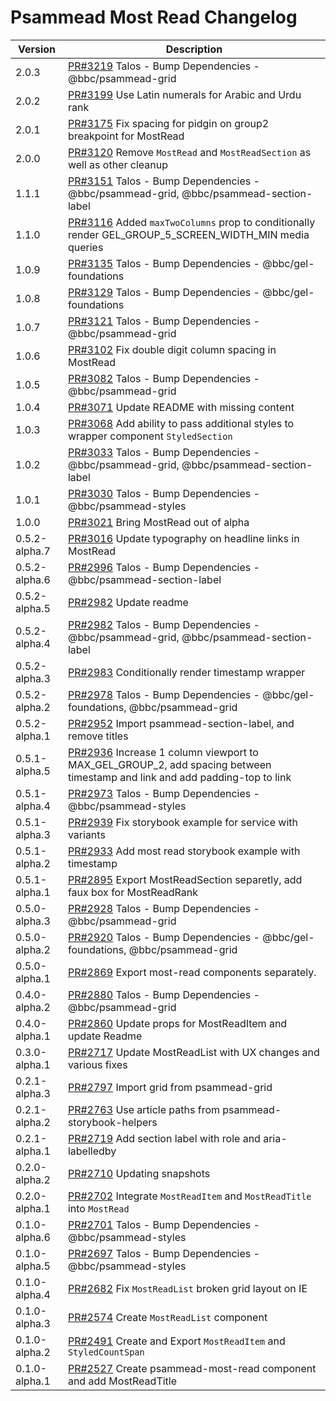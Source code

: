 # Psammead Most Read Changelog

<!-- prettier-ignore -->
| Version | Description |
|---------|-------------|
| 2.0.3 | [PR#3219](https://github.com/bbc/psammead/pull/3219) Talos - Bump Dependencies - @bbc/psammead-grid |
| 2.0.2 | [PR#3199](https://github.com/bbc/psammead/pull/3199) Use Latin numerals for Arabic and Urdu rank |
| 2.0.1 | [PR#3175](https://github.com/bbc/psammead/pull/3175) Fix spacing for pidgin on group2 breakpoint for MostRead |
| 2.0.0 | [PR#3120](https://github.com/bbc/psammead/pull/3120) Remove `MostRead` and `MostReadSection` as well as other cleanup |
| 1.1.1 | [PR#3151](https://github.com/bbc/psammead/pull/3151) Talos - Bump Dependencies - @bbc/psammead-grid, @bbc/psammead-section-label |
| 1.1.0 | [PR#3116](https://github.com/bbc/psammead/pull/3116) Added `maxTwoColumns` prop to conditionally render GEL_GROUP_5_SCREEN_WIDTH_MIN media queries |
| 1.0.9 | [PR#3135](https://github.com/bbc/psammead/pull/3135) Talos - Bump Dependencies - @bbc/gel-foundations |
| 1.0.8 | [PR#3129](https://github.com/bbc/psammead/pull/3129) Talos - Bump Dependencies - @bbc/gel-foundations |
| 1.0.7 | [PR#3121](https://github.com/bbc/psammead/pull/3121) Talos - Bump Dependencies - @bbc/psammead-grid |
| 1.0.6 | [PR#3102](https://github.com/bbc/psammead/pull/3102) Fix double digit column spacing in MostRead |
| 1.0.5 | [PR#3082](https://github.com/bbc/psammead/pull/3082) Talos - Bump Dependencies - @bbc/psammead-grid |
| 1.0.4 | [PR#3071](https://github.com/bbc/psammead/pull/3071) Update README with missing content |
| 1.0.3 | [PR#3068](https://github.com/bbc/psammead/pull/3068) Add ability to pass additional styles to wrapper component `StyledSection` |
| 1.0.2 | [PR#3033](https://github.com/bbc/psammead/pull/3033) Talos - Bump Dependencies - @bbc/psammead-grid, @bbc/psammead-section-label |
| 1.0.1 | [PR#3030](https://github.com/bbc/psammead/pull/3030) Talos - Bump Dependencies - @bbc/psammead-styles |
| 1.0.0 | [PR#3021](https://github.com/bbc/psammead/pull/3021) Bring MostRead out of alpha |
| 0.5.2-alpha.7 | [PR#3016](https://github.com/bbc/psammead/pull/3016) Update typography on headline links in MostRead |
| 0.5.2-alpha.6 | [PR#2996](https://github.com/bbc/psammead/pull/2996) Talos - Bump Dependencies - @bbc/psammead-section-label |
| 0.5.2-alpha.5 | [PR#2982](https://github.com/bbc/psammead/pull/2982) Update readme |
| 0.5.2-alpha.4 | [PR#2982](https://github.com/bbc/psammead/pull/2982) Talos - Bump Dependencies - @bbc/psammead-grid, @bbc/psammead-section-label |
| 0.5.2-alpha.3 | [PR#2983](https://github.com/bbc/psammead/pull/2983) Conditionally render timestamp wrapper |
| 0.5.2-alpha.2 | [PR#2978](https://github.com/bbc/psammead/pull/2978) Talos - Bump Dependencies - @bbc/gel-foundations, @bbc/psammead-grid |
| 0.5.2-alpha.1 | [PR#2952](https://github.com/bbc/psammead/pull/2952) Import psammead-section-label, and remove titles |
| 0.5.1-alpha.5 | [PR#2936](https://github.com/bbc/psammead/pull/2936) Increase 1 column viewport to MAX_GEL_GROUP_2, add spacing between timestamp and link and add padding-top to link |
| 0.5.1-alpha.4 | [PR#2973](https://github.com/bbc/psammead/pull/2973) Talos - Bump Dependencies - @bbc/psammead-styles |
| 0.5.1-alpha.3 | [PR#2939](https://github.com/bbc/psammead/pull/2939) Fix storybook example for service with variants |
| 0.5.1-alpha.2 | [PR#2933](https://github.com/bbc/psammead/pull/2933) Add most read storybook example with timestamp |
| 0.5.1-alpha.1 | [PR#2895](https://github.com/bbc/psammead/pull/2895) Export MostReadSection separetly, add faux box for MostReadRank |
| 0.5.0-alpha.3 | [PR#2928](https://github.com/bbc/psammead/pull/2928) Talos - Bump Dependencies - @bbc/psammead-grid |
| 0.5.0-alpha.2 | [PR#2920](https://github.com/bbc/psammead/pull/2920) Talos - Bump Dependencies - @bbc/gel-foundations, @bbc/psammead-grid |
| 0.5.0-alpha.1 | [PR#2869](https://github.com/bbc/psammead/pull/2869) Export most-read components separately. |
| 0.4.0-alpha.2 | [PR#2880](https://github.com/bbc/psammead/pull/2880) Talos - Bump Dependencies - @bbc/psammead-grid |
| 0.4.0-alpha.1 | [PR#2860](https://github.com/bbc/psammead/pull/2717) Update props for MostReadItem and update Readme |
| 0.3.0-alpha.1 | [PR#2717](https://github.com/bbc/psammead/pull/2717) Update MostReadList with UX changes and various fixes |
| 0.2.1-alpha.3 | [PR#2797](https://github.com/bbc/psammead/pull/2797) Import grid from psammead-grid |
| 0.2.1-alpha.2 | [PR#2763](https://github.com/bbc/psammead/pull/2763) Use article paths from psammead-storybook-helpers |
| 0.2.1-alpha.1 | [PR#2719](https://github.com/bbc/psammead/pull/2719) Add section label with role and aria-labelledby |
| 0.2.0-alpha.2 | [PR#2710](https://github.com/bbc/psammead/pull/2710) Updating snapshots |
| 0.2.0-alpha.1 | [PR#2702](https://github.com/bbc/psammead/pull/2702) Integrate `MostReadItem` and `MostReadTitle` into `MostRead` |
| 0.1.0-alpha.6 | [PR#2701](https://github.com/bbc/psammead/pull/2701) Talos - Bump Dependencies - @bbc/psammead-styles |
| 0.1.0-alpha.5 | [PR#2697](https://github.com/bbc/psammead/pull/2697) Talos - Bump Dependencies - @bbc/psammead-styles |
| 0.1.0-alpha.4 | [PR#2682](https://github.com/bbc/psammead/pull/2682) Fix `MostReadList` broken grid layout on IE |
| 0.1.0-alpha.3 | [PR#2574](https://github.com/bbc/psammead/pull/2574) Create `MostReadList` component |
| 0.1.0-alpha.2 | [PR#2491](https://github.com/bbc/psammead/pull/2491) Create and Export `MostReadItem` and `StyledCountSpan` |
| 0.1.0-alpha.1 | [PR#2527](https://github.com/bbc/psammead/pull/2527) Create psammead-most-read component and add MostReadTitle |

